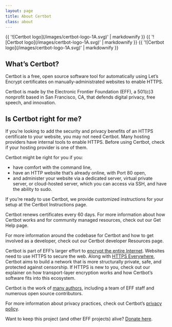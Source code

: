 ```yaml
---
layout: page
title: About Certbot
class: about
---
```


<div class="pull-right">
{{ '![Certbot logo](/images/certbot-logo-1A.svg)' | markdownify }} 
{{ '![Certbot logo](/images/certbot-logo-1A.svg)' | markdownify }} 
{{ '![Certbot logo](/images/certbot-logo-1A.svg)' | markdownify }} 
</div>

## What’s Certbot?
Certbot is a free, open source software tool for automatically using Let’s Encrypt certificates on manually-administrated websites to enable HTTPS. 

Certbot is made by the Electronic Frontier Foundation (EFF), a 501(c)3 nonprofit based in San Francisco, CA, that defends digital privacy, free speech, and innovation.

## Is Certbot right for me?
If you’re looking to add the security and privacy benefits of an HTTPS certificate to your website, you may not need Certbot. Many hosting providers have internal tools to enable HTTPS. Before using Certbot, check if your hosting provider is one of them.

Certbot might be right for you if you:
+ have comfort with the command line, 
+ have an HTTP website that’s already online, with Port 80 open,
+ and administer your website via a dedicated server, virtual private server, or cloud-hosted server, which you can access via SSH, and have the ability to sudo.

If you’re ready to use Certbot, we provide customized instructions for your setup at the Certbot 
Instructions page. 

Certbot renews certificates every 60 days. For more information about how Certbot works and for community managed resources, check out our Get Help page. 

For more information around the codebase for Certbot and how to get involved as a developer, check out our Certbot developer Resources page.

Certbot is part of EFF’s larger effort to [encrypt the entire Internet](https://eff.org/encrypt-the-web). Websites need to use HTTPS to secure the web. Along with [HTTPS Everywhere](https://www.eff.org/https-everywhere), Certbot aims to build a network that is more structurally private, safe, and protected against censorship. If HTTPS is new to you, check out our explainer on how transport-layer encryption works and how Certbot’s software fits into this ecosystem.

Certbot is the work of [many authors](https://github.com/certbot/certbot/graphs/contributors), including a team of EFF staff and numerous open source contributors.

For more information about privacy practices, check out Certbot’s [privacy policy](/privacy).

Want to keep this project (and other EFF projects) alive? [Donate here](https://supporters.eff.org/donate/support-lets-encrypt).
